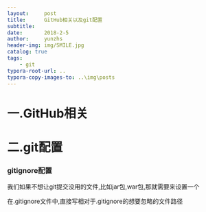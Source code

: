 ```yaml
---
layout:     post
title:      GitHub相关以及git配置
subtitle:   
date:       2018-2-5
author:     yunzhs
header-img: img/SMILE.jpg
catalog: true
tags:
    - git
typora-root-url: ..
typora-copy-images-to: ..\img\posts
---
```


# 一.GitHub相关



# 二.git配置

### gitignore配置

我们如果不想让git提交没用的文件,比如jar包,war包,那就需要来设置一个

在.gitignore文件中,直接写相对于.gitignore的想要忽略的文件路径